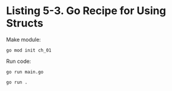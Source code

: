 # Listing 5-3. Go Recipe for Using Structs
Make module:

```
go mod init ch_01 
```

Run code:

```
go run main.go
```

```
go run .
```